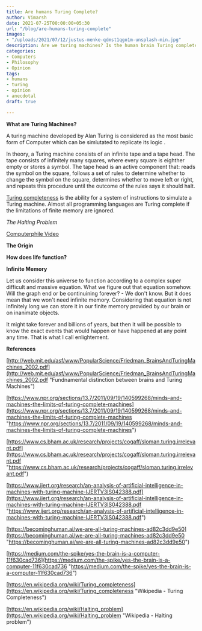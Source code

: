 ```yaml
---
title: Are humans Turing Complete?
author: Vimarsh
date: 2021-07-25T00:00:00+05:30
url: "/blog/are-humans-turing-complete"
images:
- "/uploads/2021/07/12/justus-menke-qdmst1qgo1m-unsplash-min.jpg"
description: Are we turing machines? Is the human brain Turing complete?
categories:
- Computers
- Philosophy
- Opinion
tags:
- humans
- turing
- opinion
- anecdotal
draft: true

---
```

**What are Turing Machines?**

A turing machine developed by Alan Turing is considered as the most basic form of Computer which can be simlutated to replicate its logic .

In theory, a Turing machine consists of an infinite tape and a tape head. The tape consists of infinitely many squares, where every square is eighther empty or stores a symbol. The tape head is an active component that: reads the symbol on the square, follows a set of rules to determine whether to change the symbol on the square, determines whether to move left or right, and repeats this procedure until the outcome of the rules says it should halt.

[Turing completeness](https://en.wikipedia.org/wiki/Turing_completeness "Turing completeness") is the ability for a system of instructions to simulate a Turing machine. Almost all programming languages are Turing complete if the limitations of finite memory are ignored.

_The Halting Problem_

[Computerphile Video](https://www.youtube-nocookie.com/embed/macM_MtS_w4)

**The Origin**

**How does life function?**

**Infinite Memory**

Let us consider this universe to function according to a complex super difficult and massive equation. What we figure out that equation somehow. Will the graph end or be continuining forever? - We don't know. But it does mean that we won't need infinite memory. Considering that equation is not infinitely long we can store it in our finite memory provided by our brain or on inanimate objects. 

It might take forever and billions of years, but then it will be possible to know the exact events that would happen or have happened at any point any time. That is what I call enlightement.

**References**

[http://web.mit.edu/asf/www/PopularScience/Friedman_BrainsAndTuringMachines_2002.pdf](http://web.mit.edu/asf/www/PopularScience/Friedman_BrainsAndTuringMachines_2002.pdf "Fundnamental distinction between brains and Turing Machines")

[https://www.npr.org/sections/13.7/2011/09/19/140599268/minds-and-machines-the-limits-of-turing-complete-machines](https://www.npr.org/sections/13.7/2011/09/19/140599268/minds-and-machines-the-limits-of-turing-complete-machines "https://www.npr.org/sections/13.7/2011/09/19/140599268/minds-and-machines-the-limits-of-turing-complete-machines")

[https://www.cs.bham.ac.uk/research/projects/cogaff/sloman.turing.irrelevant.pdf](https://www.cs.bham.ac.uk/research/projects/cogaff/sloman.turing.irrelevant.pdf "https://www.cs.bham.ac.uk/research/projects/cogaff/sloman.turing.irrelevant.pdf")

[https://www.ijert.org/research/an-analysis-of-artificial-intelligence-in-machines-with-turing-machine-IJERTV3IS042388.pdf](https://www.ijert.org/research/an-analysis-of-artificial-intelligence-in-machines-with-turing-machine-IJERTV3IS042388.pdf "https://www.ijert.org/research/an-analysis-of-artificial-intelligence-in-machines-with-turing-machine-IJERTV3IS042388.pdf")

[https://becominghuman.ai/we-are-all-turing-machines-ad82c3dd9e50](https://becominghuman.ai/we-are-all-turing-machines-ad82c3dd9e50 "https://becominghuman.ai/we-are-all-turing-machines-ad82c3dd9e50")

[https://medium.com/the-spike/yes-the-brain-is-a-computer-11f630cad736](https://medium.com/the-spike/yes-the-brain-is-a-computer-11f630cad736 "https://medium.com/the-spike/yes-the-brain-is-a-computer-11f630cad736")

[https://en.wikipedia.org/wiki/Turing_completeness](https://en.wikipedia.org/wiki/Turing_completeness "Wikipedia - Turing Completeness")

[https://en.wikipedia.org/wiki/Halting_problem](https://en.wikipedia.org/wiki/Halting_problem "Wikipedia - Halting problem")